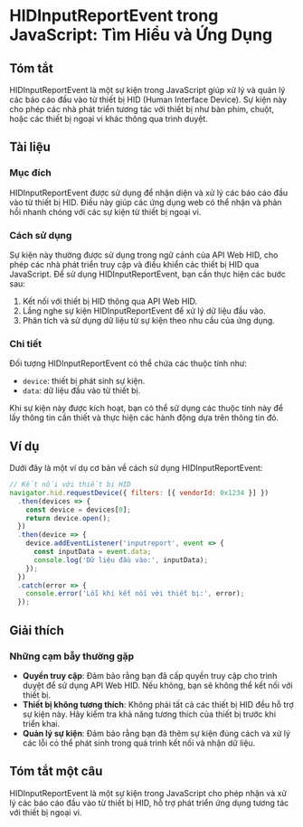 <!--
Meta Description: # HIDInputReportEvent trong JavaScript: Tìm Hiểu và Ứng Dụng ## Tóm tắt HIDInputReportEvent là một sự kiện trong JavaScript giúp xử lý và quản lý các ...
Meta Keywords: thiết, các, dụng, kiện, hid
-->

# HIDInputReportEvent trong JavaScript: Tìm Hiểu và Ứng Dụng

## Tóm tắt
HIDInputReportEvent là một sự kiện trong JavaScript giúp xử lý và quản lý các báo cáo đầu vào từ thiết bị HID (Human Interface Device). Sự kiện này cho phép các nhà phát triển tương tác với thiết bị như bàn phím, chuột, hoặc các thiết bị ngoại vi khác thông qua trình duyệt.

## Tài liệu
### Mục đích
HIDInputReportEvent được sử dụng để nhận diện và xử lý các báo cáo đầu vào từ thiết bị HID. Điều này giúp các ứng dụng web có thể nhận và phản hồi nhanh chóng với các sự kiện từ thiết bị ngoại vi.

### Cách sử dụng
Sự kiện này thường được sử dụng trong ngữ cảnh của API Web HID, cho phép các nhà phát triển truy cập và điều khiển các thiết bị HID qua JavaScript. Để sử dụng HIDInputReportEvent, bạn cần thực hiện các bước sau:

1. Kết nối với thiết bị HID thông qua API Web HID.
2. Lắng nghe sự kiện HIDInputReportEvent để xử lý dữ liệu đầu vào.
3. Phân tích và sử dụng dữ liệu từ sự kiện theo nhu cầu của ứng dụng.

### Chi tiết
Đối tượng HIDInputReportEvent có thể chứa các thuộc tính như:
- `device`: thiết bị phát sinh sự kiện.
- `data`: dữ liệu đầu vào từ thiết bị.

Khi sự kiện này được kích hoạt, bạn có thể sử dụng các thuộc tính này để lấy thông tin cần thiết và thực hiện các hành động dựa trên thông tin đó.

## Ví dụ
Dưới đây là một ví dụ cơ bản về cách sử dụng HIDInputReportEvent:

```javascript
// Kết nối với thiết bị HID
navigator.hid.requestDevice({ filters: [{ vendorId: 0x1234 }] })
  .then(devices => {
    const device = devices[0];
    return device.open();
  })
  .then(device => {
    device.addEventListener('inputreport', event => {
      const inputData = event.data;
      console.log('Dữ liệu đầu vào:', inputData);
    });
  })
  .catch(error => {
    console.error('Lỗi khi kết nối với thiết bị:', error);
  });
```

## Giải thích
### Những cạm bẫy thường gặp
- **Quyền truy cập**: Đảm bảo rằng bạn đã cấp quyền truy cập cho trình duyệt để sử dụng API Web HID. Nếu không, bạn sẽ không thể kết nối với thiết bị.
- **Thiết bị không tương thích**: Không phải tất cả các thiết bị HID đều hỗ trợ sự kiện này. Hãy kiểm tra khả năng tương thích của thiết bị trước khi triển khai.
- **Quản lý sự kiện**: Đảm bảo rằng bạn đã thêm sự kiện đúng cách và xử lý các lỗi có thể phát sinh trong quá trình kết nối và nhận dữ liệu.

## Tóm tắt một câu
HIDInputReportEvent là một sự kiện trong JavaScript cho phép nhận và xử lý các báo cáo đầu vào từ thiết bị HID, hỗ trợ phát triển ứng dụng tương tác với thiết bị ngoại vi.